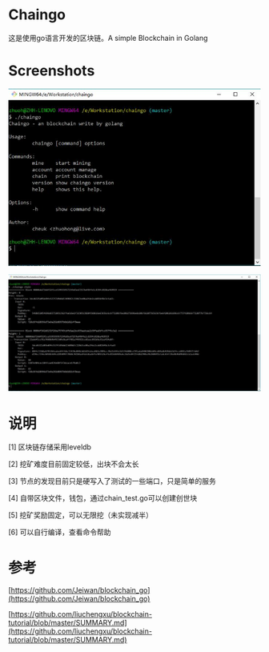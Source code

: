 # Chaingo

这是使用go语言开发的区块链。A simple Blockchain in Golang

# Screenshots

![](images/1.jpg)

![](images/2.jpg)

# 说明

[1] 区块链存储采用leveldb

[2] 挖矿难度目前固定较低，出块不会太长

[3] 节点的发现目前只是硬写入了测试的一些端口，只是简单的服务

[4] 自带区块文件，钱包，通过chain_test.go可以创建创世块

[5] 挖矿奖励固定，可以无限挖（未实现减半）

[6] 可以自行编译，查看命令帮助

# 参考
[https://github.com/Jeiwan/blockchain_go](https://github.com/Jeiwan/blockchain_go)

[https://github.com/liuchengxu/blockchain-tutorial/blob/master/SUMMARY.md](https://github.com/liuchengxu/blockchain-tutorial/blob/master/SUMMARY.md)